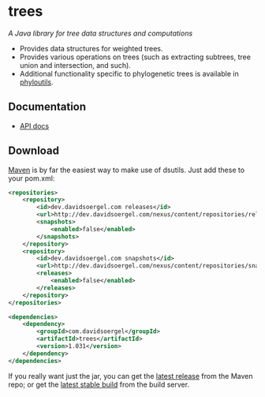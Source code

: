 trees
=====

_A Java library for tree data structures and computations_

 * Provides data structures for weighted trees.
 * Provides various operations on trees (such as extracting subtrees, tree union and intersection, and such).
 * Additional functionality specific to phylogenetic trees is available in [phyloutils](http://github.com/davidsoergel/phyloutils/).

Documentation
-------------

 * [API docs](http://davidsoergel.github.io/trees/)

Download
--------

[Maven](http://maven.apache.org/) is by far the easiest way to make use of dsutils.  Just add these to your pom.xml:
```xml
<repositories>
	<repository>
		<id>dev.davidsoergel.com releases</id>
		<url>http://dev.davidsoergel.com/nexus/content/repositories/releases</url>
		<snapshots>
			<enabled>false</enabled>
		</snapshots>
	</repository>
	<repository>
		<id>dev.davidsoergel.com snapshots</id>
		<url>http://dev.davidsoergel.com/nexus/content/repositories/snapshots</url>
		<releases>
			<enabled>false</enabled>
		</releases>
	</repository>
</repositories>

<dependencies>
	<dependency>
		<groupId>com.davidsoergel</groupId>
		<artifactId>trees</artifactId>
		<version>1.031</version>
	</dependency>
</dependencies>
```

If you really want just the jar, you can get the [latest release](http://dev.davidsoergel.com/nexus/content/repositories/releases/com/davidsoergel/trees/) from the Maven repo; or get the [latest stable build](http://dev.davidsoergel.com/jenkins/job/trees/lastStableBuild/com.davidsoergel$trees/) from the build server.

